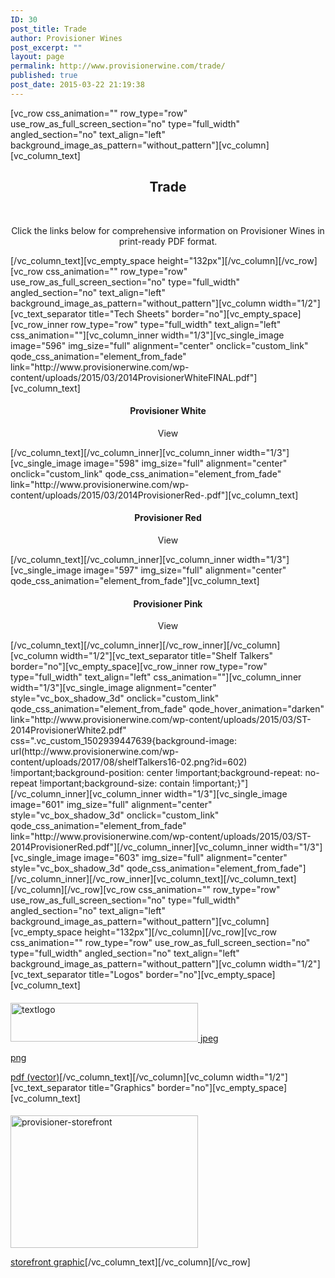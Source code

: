 ```yaml
---
ID: 30
post_title: Trade
author: Provisioner Wines
post_excerpt: ""
layout: page
permalink: http://www.provisionerwine.com/trade/
published: true
post_date: 2015-03-22 21:19:38
---
```

[vc_row css_animation="" row_type="row" use_row_as_full_screen_section="no" type="full_width" angled_section="no" text_align="left" background_image_as_pattern="without_pattern"][vc_column][vc_column_text]
<h2 style="text-align: center;">Trade</h2>
&nbsp;
<p style="text-align: center;">Click the links below for comprehensive information on Provisioner Wines in print-ready PDF format.</p>
[/vc_column_text][vc_empty_space height="132px"][/vc_column][/vc_row][vc_row css_animation="" row_type="row" use_row_as_full_screen_section="no" type="full_width" angled_section="no" text_align="left" background_image_as_pattern="without_pattern"][vc_column width="1/2"][vc_text_separator title="Tech Sheets" border="no"][vc_empty_space][vc_row_inner row_type="row" type="full_width" text_align="left" css_animation=""][vc_column_inner width="1/3"][vc_single_image image="596" img_size="full" alignment="center" onclick="custom_link" qode_css_animation="element_from_fade" link="http://www.provisionerwine.com/wp-content/uploads/2015/03/2014ProvisionerWhiteFINAL.pdf"][vc_column_text]
<h4 style="text-align: center;">Provisioner White</h4>
<p style="text-align: center;">View</p>
[/vc_column_text][/vc_column_inner][vc_column_inner width="1/3"][vc_single_image image="598" img_size="full" alignment="center" onclick="custom_link" qode_css_animation="element_from_fade" link="http://www.provisionerwine.com/wp-content/uploads/2015/03/2014ProvisionerRed-.pdf"][vc_column_text]
<h4 style="text-align: center;">Provisioner Red</h4>
<p style="text-align: center;">View</p>
[/vc_column_text][/vc_column_inner][vc_column_inner width="1/3"][vc_single_image image="597" img_size="full" alignment="center" qode_css_animation="element_from_fade"][vc_column_text]
<h4 style="text-align: center;">Provisioner Pink</h4>
<p style="text-align: center;">View</p>
[/vc_column_text][/vc_column_inner][/vc_row_inner][/vc_column][vc_column width="1/2"][vc_text_separator title="Shelf Talkers" border="no"][vc_empty_space][vc_row_inner row_type="row" type="full_width" text_align="left" css_animation=""][vc_column_inner width="1/3"][vc_single_image alignment="center" style="vc_box_shadow_3d" onclick="custom_link" qode_css_animation="element_from_fade" qode_hover_animation="darken" link="http://www.provisionerwine.com/wp-content/uploads/2015/03/ST-2014ProvisionerWhite2.pdf" css=".vc_custom_1502939447639{background-image: url(http://www.provisionerwine.com/wp-content/uploads/2017/08/shelfTalkers16-02.png?id=602) !important;background-position: center !important;background-repeat: no-repeat !important;background-size: contain !important;}"][/vc_column_inner][vc_column_inner width="1/3"][vc_single_image image="601" img_size="full" alignment="center" style="vc_box_shadow_3d" onclick="custom_link" qode_css_animation="element_from_fade" link="http://www.provisionerwine.com/wp-content/uploads/2015/03/ST-2014ProvisionerRed.pdf"][/vc_column_inner][vc_column_inner width="1/3"][vc_single_image image="603" img_size="full" alignment="center" style="vc_box_shadow_3d" qode_css_animation="element_from_fade"][/vc_column_inner][/vc_row_inner][vc_column_text][/vc_column_text][/vc_column][/vc_row][vc_row css_animation="" row_type="row" use_row_as_full_screen_section="no" type="full_width" angled_section="no" text_align="left" background_image_as_pattern="without_pattern"][vc_column][vc_empty_space height="132px"][/vc_column][/vc_row][vc_row css_animation="" row_type="row" use_row_as_full_screen_section="no" type="full_width" angled_section="no" text_align="left" background_image_as_pattern="without_pattern"][vc_column width="1/2"][vc_text_separator title="Logos" border="no"][vc_empty_space][vc_column_text]
<h4></h4>
<a href="http://www.provisionerwine.com/wp-content/uploads/2015/03/textlogo.png"><img class="alignnone size-medium wp-image-197" src="http://www.provisionerwine.com/wp-content/uploads/2015/03/textlogo-300x62.png" alt="textlogo" width="300" height="62" /></a><a href="http://www.provisionerwine.com/wp-content/uploads/2015/03/textlogo.jpg">
jpeg</a>

<a href="http://www.provisionerwine.com/wp-content/uploads/2015/03/textlogo.png">png</a>

<a href="http://www.provisionerwine.com/wp-content/uploads/2015/03/textlogo.pdf">pdf (vector)</a>[/vc_column_text][/vc_column][vc_column width="1/2"][vc_text_separator title="Graphics" border="no"][vc_empty_space][vc_column_text]
<h4></h4>
<a href="http://www.provisionerwine.com/wp-content/uploads/2015/03/provisioner-storefront.png"><img class="alignnone size-medium wp-image-194" src="http://www.provisionerwine.com/wp-content/uploads/2015/03/provisioner-storefront-300x212.png" alt="provisioner-storefront" width="300" height="212" /></a>

<a href="http://www.provisionerwine.com/wp-content/uploads/2015/03/provisioner-storefront.png">storefront graphic</a>[/vc_column_text][/vc_column][/vc_row]